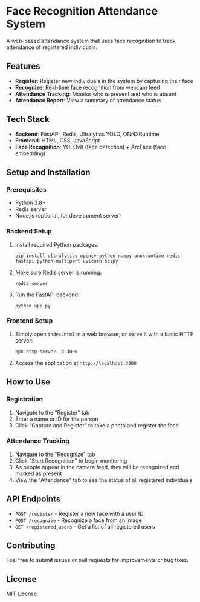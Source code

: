 # Face Recognition Attendance System

A web-based attendance system that uses face recognition to track attendance of registered individuals.

## Features

- **Register**: Register new individuals in the system by capturing their face
- **Recognize**: Real-time face recognition from webcam feed
- **Attendance Tracking**: Monitor who is present and who is absent
- **Attendance Report**: View a summary of attendance status

## Tech Stack

- **Backend**: FastAPI, Redis, Ultralytics YOLO, ONNXRuntime
- **Frontend**: HTML, CSS, JavaScript
- **Face Recognition**: YOLOv8 (face detection) + ArcFace (face embedding)

## Setup and Installation

### Prerequisites

- Python 3.8+
- Redis server
- Node.js (optional, for development server)

### Backend Setup

1. Install required Python packages:

   ```
   pip install ultralytics opencv-python numpy onnxruntime redis fastapi python-multipart uvicorn scipy
   ```

2. Make sure Redis server is running:

   ```
   redis-server
   ```

3. Run the FastAPI backend:
   ```
   python app.py
   ```

### Frontend Setup

1. Simply open `index.html` in a web browser, or serve it with a basic HTTP server:

   ```
   npx http-server -p 3000
   ```

2. Access the application at `http://localhost:3000`

## How to Use

### Registration

1. Navigate to the "Register" tab
2. Enter a name or ID for the person
3. Click "Capture and Register" to take a photo and register the face

### Attendance Tracking

1. Navigate to the "Recognize" tab
2. Click "Start Recognition" to begin monitoring
3. As people appear in the camera feed, they will be recognized and marked as present
4. View the "Attendance" tab to see the status of all registered individuals

## API Endpoints

- `POST /register` - Register a new face with a user ID
- `POST /recognize` - Recognize a face from an image
- `GET /registered_users` - Get a list of all registered users

## Contributing

Feel free to submit issues or pull requests for improvements or bug fixes.

## License

MIT License
